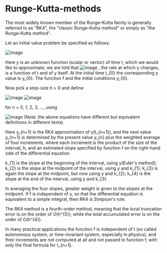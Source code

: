 # Runge-Kutta-methods

The most widely known member of the Runge–Kutta family is generally referred to as "RK4", the "classic Runge–Kutta method" or simply as "the Runge–Kutta method".

Let an initial value problem be specified as follows:

![image](https://user-images.githubusercontent.com/90067060/165035062-92448a66-bcf1-41a0-9aab-96245e76e5c4.png)

Here y is an unknown function (scalar or vector) of time t, which we would like to approximate; we are told that ![image](https://user-images.githubusercontent.com/90067060/165035285-6cf513d6-8517-4221-8711-246a2883442d.png)
, the rate at which y changes, is a function of t and of y itself. At the initial time t_{0} the corresponding y value is y_{0}. The function f and the initial conditions y_{0}.

Now pick a step-size h > 0 and define

![image](https://user-images.githubusercontent.com/90067060/165035606-44d365a7-ad66-4017-b4d8-4cfa7dc0a3b7.png)
![image](https://user-images.githubusercontent.com/90067060/165035636-703eae9b-3274-484a-8c94-77f8b0ae0abb.png)

for n = 0, 1, 2, 3, ..., using

![image](https://user-images.githubusercontent.com/90067060/165035729-3c5ea706-fb3b-490b-a25b-c15932a64982.png)
(Note: the above equations have different but equivalent definitions in different texts).

Here y_{n+1} is the RK4 approximation of y(t_{n+1}), and the next value y_{n+1} is determined by the present value y_{n} plus the weighted average of four increments, where each increment is the product of the size of the interval, h, and an estimated slope specified by function f on the right-hand side of the differential equation.

k_{1} is the slope at the beginning of the interval, using y(Euler's method);
k_{2} is the slope at the midpoint of the interval, using y and k_{1};
k_{3} is again the slope at the midpoint, but now using y and k_{2};
k_{4} is the slope at the end of the interval, using y and k_{3}.

In averaging the four slopes, greater weight is given to the slopes at the midpoint. If f is independent of y, so that the differential equation is equivalent to a simple integral, then RK4 is Simpson's rule.

The RK4 method is a fourth-order method, meaning that the local truncation error is on the order of O(h^{5}), while the total accumulated error is on the order of O(h^{4}).

In many practical applications the function f is independent of t (so called autonomous system, or time-invariant system, especially in physics), and their increments are not computed at all and not passed to function f, with only the final formula for t_{n+1}.
